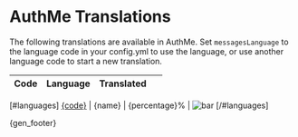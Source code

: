 <!-- {gen_warning} -->
<!-- File auto-generated on {gen_date}. See docs/translations/translations.tpl.md -->

# AuthMe Translations
The following translations are available in AuthMe. Set `messagesLanguage` to the language code
in your config.yml to use the language, or use another language code to start a new translation.

Code | Language | Translated | &nbsp;
---- | -------- | ---------: | ------
[#languages]
[{code}](https://github.com/AuthMe/AuthMeReloaded/blob/master/src/main/resources/messages/messages_{code}.yml) | {name} | {percentage}% | <img src="https://placeholdit.imgix.net/~text?txtsize=5&bg={color}&w={percentage}&h=5&txtpad=1" alt="bar" />
[/#languages]

{gen_footer}
